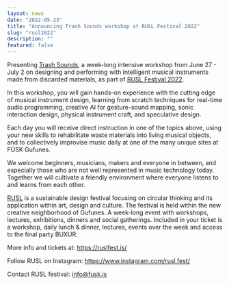 ```yaml
---
layout: news
date: "2022-05-23"
title: "Announcing Trash Sounds workshop at RUSL Festival 2022"
slug: "rusl2022"
description: ""
featured: false
---
```


<script>
  import CaptionedImage from "../../components/Images/CaptionedImage.svelte"
</script>

Presenting <a href="https://ruslfest.is/TRASH-SOUNDS" target="_blank">Trash Sounds</a>, a week-long intensive workshop from June 27 - July 2 on designing and performing with intelligent musical instruments made from discarded materials, as part of <a href="https://ruslfest.is" target="_blank">RUSL Festival 2022</a>.

<!-- <CaptionedImage
  src="stock/rusl_festival_2022.png"
  alt="Poster for Trash Sounds workshop at RUSL Festival 2022."
  caption="Learn how to design instruments sustainably at Trash Sounds."/> -->

In this workshop, you will gain hands-on experience with the cutting edge of musical instrument design, learning from scratch techniques for real-time audio programming, creative AI for gesture-sound mapping, sonic interaction design, physical instrument craft, and speculative design.

<CaptionedImage
  src="news/ruslbanner.jpeg"
  alt="A banner with graphic calligraphy saying RUSL: Sustainable Design Festival / Listahátíð. June 27th to July 2nd 2022. Location Gufunes."
  caption="RUSL FEST is a sustainable design festival in Gufunes, Reykjavík."/>

Each day you will receive direct instruction in one of the topics above, using your new skills to rehabilitate waste materials into living musical objects, and to collectively improvise music daily at one of the many unique sites at FÚSK Gufunes.

We welcome beginners, musicians, makers and everyone in between, and especially those who are not well represented in music technology today. Together we will cultivate a friendly environment where everyone listens to and learns from each other.

<a href="https://ruslfest.is" target="_blank">RUSL</a> is a sustainable design festival focusing on circular thinking and its application within art, design and culture. 
The festival is held within the new creative neighborhood of Gufunes. 
A week-long event with workshops, lectures, exhibitions, dinners and social gatherings. 
Included in your ticket is a workshop, daily lunch & dinner, lectures, events over the week and access to the final party BUXUR.

 <CaptionedImage
  src="news/rusl-sigga.png"
  alt="In the background, a woman sitting in front of four handmade instruments. Graphics say: Vinnustofur, TRASH SOUNDS, Jack Armitage, Sigga, Karl, Robin and Sean from the Intelligent Instruments Lab. RUSL logo. https://ruslfest.is."
  caption="Trash Sounds intructors are Jack Armitage, Sigga, Karl, Robin and Sean."/>

More info and tickets at: https://ruslfest.is/

Follow RUSL on Instagram: https://www.instagram.com/rusl.fest/

Contact RUSL festival: info@fusk.is
